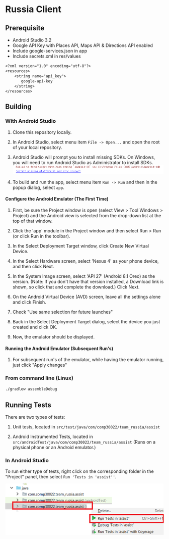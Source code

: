 # Russia Client

## Prerequisite
 - Android Studio 3.2
 - Google API Key with Places API, Maps API & Directions API enabled
 - Include google-services.json in app
 - Include secrets.xml in res/values
 ```
 <?xml version="1.0" encoding="utf-8"?>
 <resources>
     <string name="api_key">
        google-api-key
     </string>
 </resources>
```

## Building

### With Android Studio
1. Clone this repository locally.

1. In Android Studio, select menu item `File -> Open...` and open the root of your local repository.

1. Android Studio will prompt you to install missing SDKs. On Windows, you will need to run Android Studio as Administrator to install SDKs.
   ![](docs/android-studio-install-sdk.png)

1. To build and run the app, select menu item `Run -> Run` and then in the popup dialog, select `app`.

#### Configure the Android Emulator (The First Time)
1. First, be sure the Project window is open (select View > Tool Windows > Project) and the Android view is selected from the drop-down list at the top of that window. 

1. Click the 'app' module in the Project window and then select Run > Run (or click Run in the toolbar).

1. In the Select Deployment Target window, click Create New Virtual Device.

1. In the Select Hardware screen, select 'Nexus 4' as your phone device, and then click Next.

1. In the System Image screen, select 'API 27' (Android 8.1 Oreo) as the version. (Note: If you don't have that version installed, a Download link is shown, so click that and complete the download.) Click Next.

1. On the Android Virtual Device (AVD) screen, leave all the settings alone and click Finish.

1. Check "Use same selection for future launches"

1. Back in the Select Deployment Target dialog, select the device you just created and click OK.

1. Now, the emulator should be displayed.

#### Running the Android Emulator (Subsequent Run's)
1. For subsequent run's of the emulator, while having the emulator running, just click "Apply changes"
 
### From command line (Linux)
```bash
./gradlew assembleDebug
```

## Running Tests
There are two types of tests: 

1. Unit tests, located in `src/test/java/com/comp30022/team_russia/assist`

1. Android Instrumented Tests, located in `src/androidTest/java/com/comp30022/team_russia/assist` (Runs on a physical phone or an Android emulator.)

### In Android Studio
To run either type of tests, right click on the corresponding folder in the "Project" panel, then select `Run 'Tests in 'assist''`.

![](docs/android-studio-run-tests.png)
